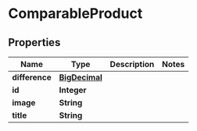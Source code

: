 

# ComparableProduct

## Properties

Name | Type | Description | Notes
------------ | ------------- | ------------- | -------------
**difference** | [**BigDecimal**](BigDecimal.md) |  | 
**id** | **Integer** |  | 
**image** | **String** |  | 
**title** | **String** |  | 




